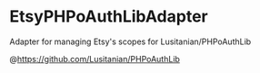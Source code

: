 EtsyPHPoAuthLibAdapter
======================

Adapter for managing Etsy's scopes for Lusitanian/PHPoAuthLib


@https://github.com/Lusitanian/PHPoAuthLib
